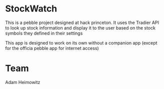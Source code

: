 StockWatch
=============

This is a pebble project designed at hack princeton. It uses the Tradier API to look up stock information and display it to the user based on the stock symbols they defined in their settings

This app is designed to work on its own without a companion app (except for the officia pebble app for internet access)

Team
====
Adam Heimowitz
